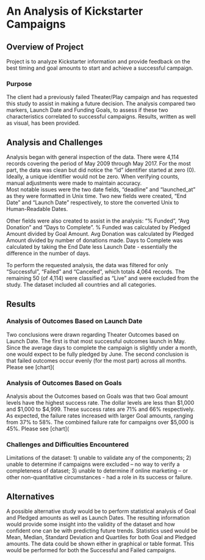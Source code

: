 # An Analysis of Kickstarter Campaigns
## Overview of Project
Project is to analyze Kickstarter information and provide feedback on the best timing and goal amounts to start and achieve a successful campaign.

### Purpose
The client had a previously failed Theater/Play campaign and has requested this study to assist in making a future decision.  The analysis compared two markers, Launch Date and Funding Goals, to assess if these two characteristics correlated to successful campaigns. Results, written as well as visual, has been provided.

## Analysis and Challenges
Analysis began with general inspection of the data.  There were 4,114 records covering the period of May 2009 through May 2017.  For the most part, the data was clean but did notice the “id” identifier started at zero (0).  Ideally, a unique identifier would not be zero.  When verifying counts, manual adjustments were made to maintain accuracy.  
Most notable issues were the two date fields, “deadline” and “launched_at” as they were formatted in Unix time.  Two new fields were created, “End Date” and “Launch Date” respectively, to store the converted Unix to Human-Readable Dates.  

Other fields were also created to assist in the analysis: “% Funded”, “Avg Donation” and “Days to Complete”.  % Funded was calculated by Pledged Amount divided by Goal Amount.  Avg Donation was calculated by Pledged Amount divided by number of donations made.  Days to Complete was calculated by taking the End Date less Launch Date - essentially the difference in the number of days. 

To perform the requested analysis, the data was filtered for only “Successful”, “Failed” and “Canceled”, which totals 4,064 records.  The remaining 50 (of 4,114) were classified as “Live” and were excluded from the study.  The dataset included all countries and all categories.

## Results
### Analysis of Outcomes Based on Launch Date
Two conclusions were drawn regarding Theater Outcomes based on Launch Date.  The first is that most successful outcomes launch in May.  Since the average days to complete the campaign is slightly under a month, one would expect to be fully pledged by June.  The second conclusion is that failed outcomes occur evenly (for the most part) across all months.  Please see [chart](

### Analysis of Outcomes Based on Goals
Analysis about the Outcomes based on Goals was that two Goal amount levels have the highest success rate.  The dollar levels are less than $1,000 and $1,000 to $4,999.  These success rates are 71% and 66% respectively.  As expected, the failure rates increased with larger Goal amounts, ranging from 37% to 58%.  The combined failure rate for campaigns over $5,000 is 45%.  Please see [chart](

### Challenges and Difficulties Encountered
Limitations of the dataset: 1) unable to validate any of the components; 2) unable to determine if  campaigns were excluded – no way to verify a completeness of dataset; 3) unable to determine if online marketing – or other non-quantitative circumstances - had a role in its success or failure.

## Alternatives
A possible alternative study would be to perform statistical analysis of Goal and Pledged amounts as well as Launch Dates.  The resulting information would provide some insight into the validity of the dataset and how confident one can be with predicting future trends.  Statistics used would be Mean, Median, Standard Deviation and Quartiles for both Goal and Pledged amounts.  The data could be shown either in graphical or table format.  This would be performed for both the Successful and Failed campaigns.


